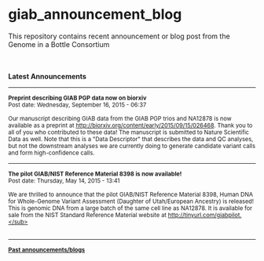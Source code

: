 # giab_announcement_blog
This repository contains recent announcement or blog post from the Genome in a Bottle Consortium

<br /><br />
**Latest Announcements**
************************************************************************************************

<sub>
<b>Preprint describing GIAB PGP data now on biorxiv</b></sub><br />
<sub>Post date: Wednesday, September 16, 2015 - 06:37</sub>

<sub>Our manuscript describing GIAB data from the GIAB PGP trios and NA12878 is now available as a preprint at http://biorxiv.org/content/early/2015/09/15/026468.  Thank you to all of you who contributed to these data!  The manuscript is submitted to Nature Scientific Data as well.  Note that this is a "Data Descriptor" that describes the data and QC analyses, but not the downstream analyses we are currently doing to generate candidate variant calls and form high-confidence calls.</sub>

************************************************************************************************

<sub>
<b>The pilot GIAB/NIST Reference Material 8398 is now available!</b></sub><br />
<sub>Post date: Thursday, May 14, 2015 - 13:41</sub>

<sub>We are thrilled to announce that the pilot GIAB/NIST Reference Material 8398, Human DNA for Whole-Genome Variant Assessment (Daughter of Utah/European Ancestry) is released! This is genomic DNA from a large batch of the same cell line as NA12878.  It is available for sale from the NIST Standard Reference Material website at http://tinyurl.com/giabpilot.</sub>
<br /><br />
************************************************************************************************

<sub><b>[Past announcements/blogs]()</b></sub>


